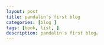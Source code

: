 ```yaml
---
layout: post
title: pandalin's first blog
categories: [blog ]
tags: [book, list, ]
description: pandalin's first blog。
---
```

